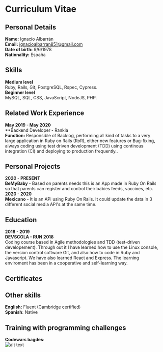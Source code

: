 # Curriculum Vitae
## Personal Details
**Name:** Ignacio Albarrán <br>
**Email:** ignacioalbarran851@gmail.com  <br>
**Date of birth:** 9/6/1978  <br>
**Nationality:** España  <br>
## Skills
**Medium level** <br>
Ruby, Rails, Git, PostgreSQL, Rspec, Cypress. <br>
**Beginner level** <br>
MySQL, SQL, CSS, JavaScript, NodeJS, PHP.
## Related Work Experience
**May 2019 - May 2020** <br>
**Backend Developer - Rankia<br>
**Function:** Responsible of Backlog, performing all kind of tasks to a very large application in Ruby on Rails (RoR), either new features or Bug-fixing, always coding using test driven development (TDD) using continous integration (CI) and deploying to production frequently..
## Personal Projects
**2020 - PRESENT** <br>
**BeMyBaby** - Based on parents needs this is an App made in Ruby On Rails so that parents can register and control their babies feeds, vaccines, etc.<br>
**2020 - 2020** <br>
**Mexicano** - It is an API using Ruby On Rails. It could update the data in 3 different social media API's at the same time.
## Education
**2018 - 2019** <br>
**DEVSCOLA - RUN 2018** <br>
Coding course based in Agile methodologies and TDD (test-driven developement). Through out it I have learned how to use the Linux console, the version control software Git, and also how to code in Ruby and Javascript. We have also learned React and Express. The learning enviroment has been in a cooperative and self-learning way.
## Certificates
## Other skills
**English:** Fluent (Cambridge certified) <br>
**Spanish:** Native <br>
## Training with programming challenges
**Codewars bagdes:** <br>
![alt text](https://www.codewars.com/users/Ignatious/badges/large)
